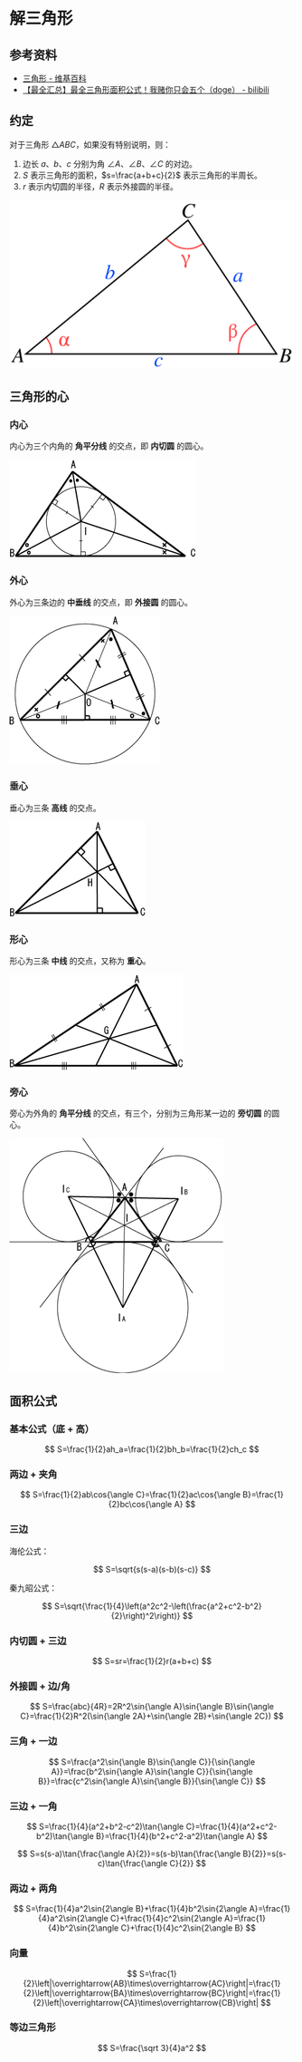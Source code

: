 # 解三角形

## 参考资料

- [三角形 - 维基百科](https://zh.wikipedia.org/zh-cn/三角形)
- [【最全汇总】最全三角形面积公式！我赌你只会五个（doge） - bilibili](https://www.bilibili.com/video/BV1RTg5zgE1m)

## 约定

对于三角形 $\triangle ABC$，如果没有特别说明，则：

1. 边长 $a$、$b$、$c$ 分别为角 $\angle A$、$\angle B$、$\angle C$ 的对边。
2. $S$ 表示三角形的面积，$s=\frac{a+b+c}{2}$ 表示三角形的半周长。
3. $r$ 表示内切圆的半径，$R$ 表示外接圆的半径。

![](assets/Triangle_with_notations_2.svg)

## 三角形的心

### 内心

内心为三个内角的 **角平分线** 的交点，即 **内切圆** 的圆心。

![](assets/三角形の内心.png)

### 外心

外心为三条边的 **中垂线** 的交点，即 **外接圆** 的圆心。

![](assets/三角形の外心.png)

### 垂心

垂心为三条 **高线** 的交点。

![](assets/三角形の垂心.png)

### 形心

形心为三条 **中线** 的交点，又称为 **重心**。

![](assets/三角形の重心.png)

### 旁心

旁心为外角的 **角平分线** 的交点，有三个，分别为三角形某一边的 **旁切圆** 的圆心。

![](assets/三角形の傍心.png)

## 面积公式

### 基本公式（底 + 高）

$$
S=\frac{1}{2}ah_a=\frac{1}{2}bh_b=\frac{1}{2}ch_c
$$

### 两边 + 夹角

$$
S=\frac{1}{2}ab\cos{\angle C}=\frac{1}{2}ac\cos{\angle B}=\frac{1}{2}bc\cos{\angle A}
$$

### 三边

海伦公式：

$$
S=\sqrt{s(s-a)(s-b)(s-c)}
$$

秦九昭公式：

$$
S=\sqrt{\frac{1}{4}\left(a^2c^2-\left(\frac{a^2+c^2-b^2}{2}\right)^2\right)}
$$

### 内切圆 + 三边

$$
S=sr=\frac{1}{2}r(a+b+c)
$$

### 外接圆 + 边/角

$$
S=\frac{abc}{4R}=2R^2\sin{\angle A}\sin{\angle B}\sin{\angle C}=\frac{1}{2}R^2(\sin{\angle 2A}+\sin{\angle 2B}+\sin{\angle 2C})
$$

### 三角 + 一边

$$
S=\frac{a^2\sin{\angle B}\sin{\angle C}}{\sin{\angle A}}=\frac{b^2\sin{\angle A}\sin{\angle C}}{\sin{\angle B}}=\frac{c^2\sin{\angle A}\sin{\angle B}}{\sin{\angle C}}
$$

### 三边 + 一角

$$
S=\frac{1}{4}(a^2+b^2-c^2)\tan{\angle C}=\frac{1}{4}(a^2+c^2-b^2)\tan{\angle B}=\frac{1}{4}(b^2+c^2-a^2)\tan{\angle A}
$$

$$
S=s(s-a)\tan{\frac{\angle A}{2}}=s(s-b)\tan{\frac{\angle B}{2}}=s(s-c)\tan{\frac{\angle C}{2}}
$$

### 两边 + 两角

$$
S=\frac{1}{4}a^2\sin{2\angle B}+\frac{1}{4}b^2\sin{2\angle A}=\frac{1}{4}a^2\sin{2\angle C}+\frac{1}{4}c^2\sin{2\angle A}=\frac{1}{4}b^2\sin{2\angle C}+\frac{1}{4}c^2\sin{2\angle B}
$$

### 向量

$$
S=\frac{1}{2}\left|\overrightarrow{AB}\times\overrightarrow{AC}\right|=\frac{1}{2}\left|\overrightarrow{BA}\times\overrightarrow{BC}\right|=\frac{1}{2}\left|\overrightarrow{CA}\times\overrightarrow{CB}\right|
$$

### 等边三角形

$$
S=\frac{\sqrt 3}{4}a^2
$$
